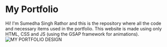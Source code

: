 # My Portfolio
Hi! I'm Sumedha Singh Rathor and this is the repository where all the code and necessary items used in the portfolio. This website is made using only HTML, CSS and JS (using the GSAP framework for animations).
<br />
![MY PORTFOLIO DESIGN](https://github.com/user-attachments/assets/f0b7be77-96d0-4b2a-bf01-23a4456e03ae)

